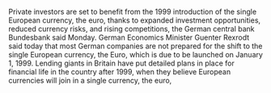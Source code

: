 Private investors are set to benefit from the 1999 introduction of the single European currency, the euro, thanks to expanded investment opportunities, reduced currency risks, and rising competitions, the German central bank Bundesbank said Monday.
German Economics Minister Guenter Rexrodt said today that most German companies are not prepared for the shift to the single European currency, the Euro, which is due to be launched on January 1, 1999.
Lending giants in Britain have put detailed plans in place for financial life in the country after 1999, when they believe European currencies will join in a single currency, the euro,
